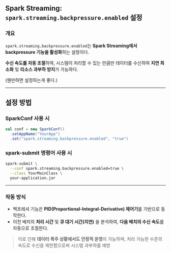 
## Spark Streaming: `spark.streaming.backpressure.enabled` 설정

### 개요

`spark.streaming.backpressure.enabled`는 **Spark Streaming에서 backpressure 기능을 활성화**하는 설정이다.

**수신 속도를 자동 조절**하여, 시스템이 처리할 수 있는 만큼만 데이터를 수신하여 **지연 최소화** 및 **리소스 과부하 방지**가 가능하다.


(웬만하면 설정하는게 좋다.)

---

## 설정 방법

### SparkConf 사용 시

```scala
val conf = new SparkConf()
  .setAppName("YourApp")
  .set("spark.streaming.backpressure.enabled", "true")
```

### spark-submit 명령어 사용 시

```bash
spark-submit \
  --conf spark.streaming.backpressure.enabled=true \
  --class YourMainClass \
  your-application.jar
```

---

### 작동 방식

- 백프레셔 기능은 **PID(Proportional-Integral-Derivative) 제어기**를 기반으로 동작한다.
- 이전 배치의 **처리 시간** 및 **큐 대기 시간(지연)** 을 분석하여, **다음 배치의 수신 속도**를 자동으로 조절한다.

> 이로 인해 **데이터 폭주 상황에서도 안정적 운영**이 가능하며, 처리 가능한 수준의 속도로 수신을 제한함으로써 시스템 과부하를 예방
